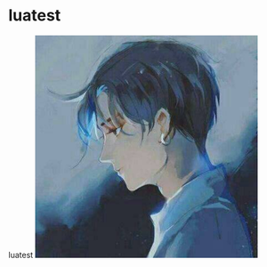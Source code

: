 # luatest
luatest
<img src="https://github.com/JadeXH/luatest/blob/master/2222.jpg" height="400" width="400">&nbsp;&nbsp;
